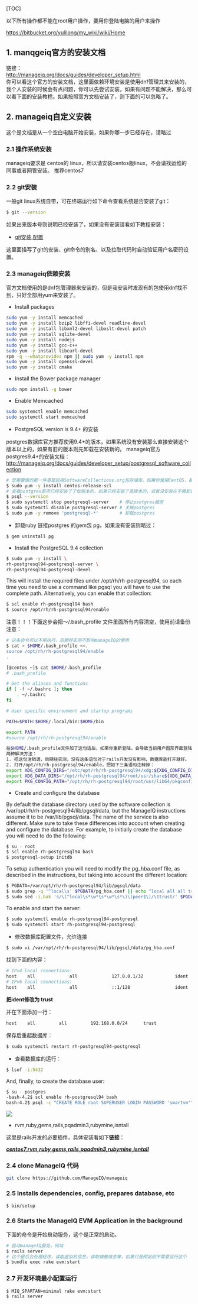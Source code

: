 [TOC]

以下所有操作都不能在root用户操作，要用你登陆电脑的用户来操作

https://bitbucket.org/yulilong/my_wiki/wiki/Home

##  1. manqgeiq官方的安装文档

链接：  
http://manageiq.org/docs/guides/developer_setup.html  
你可以看这个官方的安装文档，这里面依赖环境安装是使用dnf管理其来安装的，我个人安装的时候会有点问题，你可以先尝试安装，如果有问题不能解决，那么可以看下面的安装教程。如果按照官方文档安装了，则下面的可以忽略了。

## 2.  manageiq自定义安装

这个是文档是从一个空白电脑开始安装，如果你哪一步已经存在，请略过

### 2.1 操作系统安装

manageiq要求是 centos的 linux，所以请安装centos版linux，不会请找运维的同事或者网管安装。
推荐centos7

### 2.2 git安装

一般git linux系统自带，可在终端运行如下命令查看系统是否安装了git：
```bash
$ git --version
```
如果出来版本号则说明已经安装了，如果没有安装请看如下教程安装：  

* [git安装,配置](git%E5%AE%89%E8%A3%85,%E9%85%8D%E7%BD%AE)  

这里面描写了git的安装、git命令的别名、以及拉取代码时自动验证用户名密码设置。

### 2.3 manageiq依赖安装

官方文档使用的是dnf包管理器来安装的，但是我安装时发现有的包使用dnf找不到，只好全部用yum来安装了。

* Install packages
```bash
sudo yum -y install memcached                          
sudo yum -y install bzip2 libffi-devel readline-devel  
sudo yum -y install libxml2-devel libxslt-devel patch  
sudo yum -y install sqlite-devel                       
sudo yum -y install nodejs                             
sudo yum -y install gcc-c++                            
sudo yum -y install libcurl-devel                     
rpm -q --whatprovides npm || sudo yum -y install npm   
sudo yum -y install openssl-devel                     
sudo yum -y install cmake                              
```
* Install the Bower package manager
```bash
sudo npm install -g bower
```
* Enable Memcached
```bash
sudo systemctl enable memcached
sudo systemctl start memcached
```
*  PostgreSQL version is 9.4+ 的安装

postgres数据库官方推荐使用9.4+的版本，如果系统没有安装那么直接安装这个版本以上的，如果有旧的版本则先卸载在安装新的。
manageiq官方postgres9.4+的安装文档：  
http://manageiq.org/docs/guides/developer_setup/postgresql_software_collection  

```bash
# 您需要做的第一件事是启用SoftwareCollections.org包存储库。如果你使用CentOS，那么命令如下：
$ sudo yum -y install centos-release-scl
# 查看postgres是否已经安装了了低版本的，如果已经安装了高版本的，或者没安装在不需卸载，直接安装
$ psql --version
$ sudo systemctl stop postgresql-server    # 停止psotgres服务
$ sudo systemctl disable postgresql-server # 关掉postgres
$ sudo yum -y remove 'postgresql-*'        # 卸载postgres
```

* 卸载ruby 链接postgres 的gem包 pg，如果没有安装则略过：
```bash
$ gem uninstall pg
```

* Install the PostgreSQL 9.4 collection

```bash
$ sudo yum -y install \
rh-postgresql94-postgresql-server \
rh-postgresql94-postgresql-devel
```
This will install the required files under /opt/rh/rh-postgresql94, so each time you need to use a command like pgsql you will have to use the complete path. Alternatively, you can enable that collection:  
```bash
$ scl enable rh-postgresql94 bash
$ source /opt/rh/rh-postgresql94/enable
```
注意！！！下面这步会把～/.bash_profile 文件里面所有内容清空，使用前请备份注意：
```bash
# 这条命令可以不用执行，后期经实测不影响manageIQ的使用
$ cat > $HOME/.bash_profile <<.
source /opt/rh/rh-postgresql94/enable
.

[@centos ~]$ cat $HOME/.bash_profile
# .bash_profile

# Get the aliases and functions
if [ -f ~/.bashrc ]; then
	. ~/.bashrc
fi

# User specific environment and startup programs

PATH=$PATH:$HOME/.local/bin:$HOME/bin

export PATH
#source /opt/rh/rh-postgresql94/enable
```

```bash
在$HOME/.bash_profile文件加了这句话后，如果你重新登陆，会导致当前用户图形界面登陆不上。
两种解决方法：
1. 把这句注销调，后期经实测，没有这条语句对于rails开发没有影响，数据库能打开就好。
2. 打开/opt/rh/rh-postgresql94/enable，把如下三条语句注释掉：
export XDG_CONFIG_DIRS="/etc/opt/rh/rh-postgresql94/xdg:${XDG_CONFIG_DIRS:-/etc/xdg}"
export XDG_DATA_DIRS="/opt/rh/rh-postgresql94/root/usr/share${XDG_DATA_DIRS:+:${XDG_DATA_DIRS}}"
export PKG_CONFIG_PATH="/opt/rh/rh-postgresql94/root/usr/lib64/pkgconfig${PKG_CONFIG_PATH:+:${PKG_CONFIG_PATH}}"

```

* Create and configure the database  

By default the database directory used by the software collection is /var/opt/rh/rh-postgresql94/lib/pgsql/data, but the ManageIQ instructions assume it to be /var/lib/pgsql/data. The name of the service is also different. Make sure to take these differences into account when creating and configure the database. For example, to initially create the database you will need to do the following:  
```bash
$ su - root
$ scl enable rh-postgresql94 bash
$ postgresql-setup initdb
```
To setup authentication you will need to modify the pg_hba.conf file, as described in the instructions, but taking into account the different location:  
```bash
$ PGDATA=/var/opt/rh/rh-postgresql94/lib/pgsql/data
$ sudo grep -q '^local\s' $PGDATA/pg_hba.conf || echo "local all all trust" | sudo tee -a $PGDATA/pg_hba.conf
$ sudo sed -i.bak 's/\(^local\s*\w*\s*\w*\s*\)\(peer$\)/\1trust/' $PGDATA/pg_hba.conf
```
To enable and start the server:
```bash
$ sudo systemctl enable rh-postgresql94-postgresql
$ sudo systemctl start rh-postgresql94-postgresql
```
* 修改数据库配置文件，允许连接  
```bash
$ sudo vi /var/opt/rh/rh-postgresql94/lib/pgsql/data/pg_hba.conf
```
找到下面的内容：
```bash
# IPv4 local connections:
host    all             all             127.0.0.1/32            ident
# IPv6 local connections:
host    all             all             ::1/128                 ident
```
**把ident修改为 trust** 

并在下面添加一行：
```bash
host	all 		all 		192.168.0.0/24 		trust
```

保存后重起数据库：
```bash
$ sudo systemctl restart rh-postgresql94-postgresql
```
* 查看数据库的运行：
```bash
$ lsof -i:5432
```

And, finally, to create the database user:  
```bash
$ su - postgres
-bash-4.2$ scl enable rh-postgresql94 bash
bash-4.2$ psql -c "CREATE ROLE root SUPERUSER LOGIN PASSWORD 'smartvm'"
```

![](./img/001-manageiq.png)

-   rvm,ruby,gems,rails,pqadmin3,rubymine,isntall

这里是rails开发的必要插件，具体安装看如下**链接**：  

[***centos7,rvm,ruby,gems,rails,pqadmin3,rubymine,isntall***](./012-centos7,rvm,ruby,gems,rails,pqadmin3,rubymine,isntall.html)

### 2.4 clone ManageIQ 代码

```bash
git clone https://github.com/ManageIQ/manageiq
```

### 2.5 Installs dependencies, config, prepares database, etc

```bash
$ bin/setup
```

### 2.6 Starts the ManageIQ EVM Application in the background

下面的命令是开始启动服务，这个是正常的启动。  
```bash
# 启动manageIQ服务，网站
$ rails server
# 这个是后台处理程序，读取虚拟机信息，读取镜像信息等，如果只是网站则不需要运行这个
$ bundle exec rake evm:start
```
### 2.7 开发环境最小配置运行

```bash
$ MIQ_SPARTAN=minimal rake evm:start
$ rails server
```